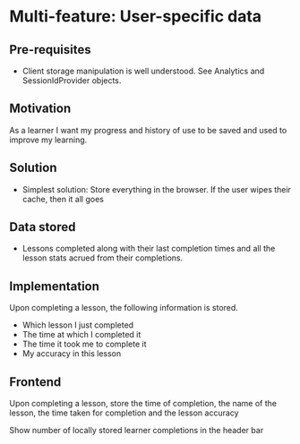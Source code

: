 # Multi-feature: User-specific data

## Pre-requisites

- Client storage manipulation is well understood. See Analytics and SessionIdProvider objects.

## Motivation

As a learner I want my progress and history of use to be saved and used to improve my learning.

## Solution

- Simplest solution:  Store everything in the browser. If the user wipes their cache, then it all goes

## Data stored

- Lessons completed along with their last completion times and all the lesson stats acrued from their completions.

## Implementation

Upon completing a lesson, the following information is stored.

- Which lesson I just completed
- The time at which I completed it
- The time it took me to complete it
- My accuracy in this lesson

## Frontend

Upon completing a lesson, store the time of completion, the name of the lesson, the time taken for completion and the lesson accuracy

Show number of locally stored learner completions in the header bar
